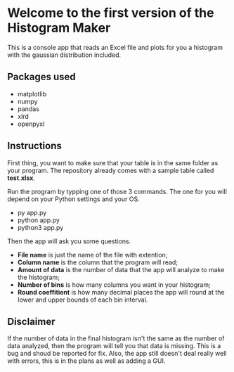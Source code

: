 # Welcome to the first version of the Histogram Maker

This is a console app that reads an Excel file and plots for you a histogram with the gaussian distribution included. 

## Packages used

* matplotlib
* numpy
* pandas
* xlrd
* openpyxl

## Instructions

First thing, you want to make sure that your table is in the same folder as your program. The repository already comes with a sample table called **test.xlsx**.

Run the program by typping one of those 3 commands. The one for you will depend on your Python settings and your OS.

* py app.py
* python app.py
* python3 app.py

Then the app will ask you some questions. 

* **File name** is just the name of the file with extention;
* **Column name** is the column that the program will read;
* **Amount of data** is the number of data that the app will analyze to make the histogram;
* **Number of bins** is how many columns you want in your histogram;
* **Round coeffitient** is how many decimal places the app will round at the lower and upper bounds of each bin interval.

## Disclaimer

If the number of data in the final histogram isn't the same as the number of data analyzed, then the program will tell you that data is missing. This is a bug and shoud be reported for fix. Also, the app still doesn't deal really well with errors, this is in the plans as well as adding a GUI.